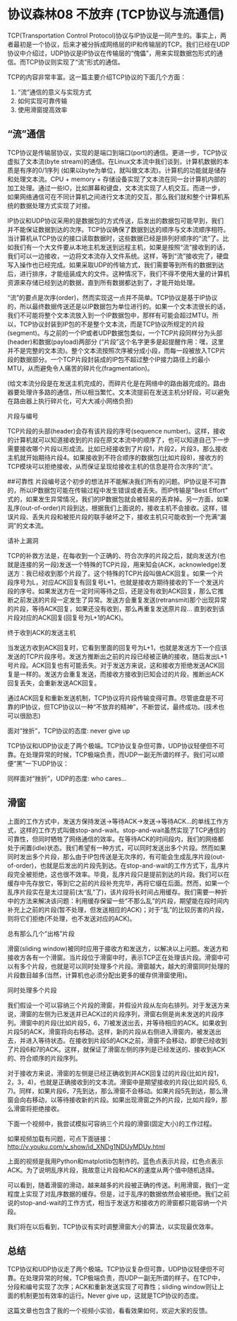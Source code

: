 # 协议森林08 不放弃 (TCP协议与流通信)
 

TCP(Transportation Control Protocol)协议与IP协议是一同产生的。事实上，两者最初是一个协议，后来才被分拆成网络层的IP和传输层的TCP。我们已经在UDP协议中介绍过，UDP协议是IP协议在传输层的“傀儡”，用来实现数据包形式的通信。而TCP协议则实现了“流”形式的通信。

TCP的内容非常丰富。这一篇主要介绍TCP协议的下面几个方面：

1. “流”通信的意义与实现方式
2. 如何实现可靠传输
3. 使用滑窗提高效率
 
## “流”通信
TCP协议是传输层协议，实现的是端口到端口(port)的通信。更进一步，TCP协议虚拟了文本流(byte
stream)的通信。在Linux文本流中我们谈到，计算机数据的本质是有序的0/1序列
(如果以byte为单位，就叫做文本流)。计算机的功能就是储存和处理文本流。CPU + memory +
存储设备实现了文本流在同一台计算机内部的加工处理。通过一些IO，比如屏幕和键盘，文本流实现了人机交互。而进一步，如果网络通信可在不同计算机之间进行文本流的交互，那么我们就和整个计算机系统的数据处理方式实现了对接。

IP协议和UDP协议采用的是数据包的方式传送，后发出的数据包可能早到，我们并不能保证数据到达的次序。TCP协议确保了数据到达的顺序与文本流顺序相符。当计算机从TCP协议的接口读取数据时，这些数据已经是排列好顺序的“流”了。比如我们有一个大文件要从本地主机发送到远程主机，如果是按照“流”接收到的话，我们可以一边接收，一边将文本流存入文件系统。这样，等到“流”接收完了，硬盘写入操作也已经完成。如果采取UDP的传输方式，我们需要等到所有的数据到达后，进行排序，才能组装成大的文件。这种情况下，我们不得不使用大量的计算机资源来存储已经到达的数据，直到所有数据都达到了，才能开始处理。

“流”的要点是次序(order)，然而实现这一点并不简单。TCP协议是基于IP协议的，所以最终数据传送还是以IP数据包为单位进行的。如果一个文本流很长的话，我们不可能将整个文本流放入到一个IP数据包中，那样有可能会超过MTU。所以，TCP协议封装到IP包的不是整个文本流，而是TCP协议所规定的片段(segment)。与之前的一个IP或者UDP数据包类似，一个TCP片段同样分为头部(header)和数据(payload)两部分
(“片段”这个名字更多是起提醒作用：嘿，这里并不是完整的文本流)。整个文本流按照次序被分成小段，而每一段被放入TCP片段的数据部分。一个TCP片段封装成的IP包不超过整个IP接力路径上的最小MTU，从而避免令人痛苦的碎片化(fragmentation)。

(给文本流分段是在发送主机完成的，而碎片化是在网络中的路由器完成的。路由器要处理许多路的通信，所以相当繁忙。文本流提前在发送主机分好段，可以避免在路由器上执行碎片化，可大大减小网络负担)

片段与编号

TCP片段的头部(header)会存有该片段的序号(sequence
number)。这样，接收的计算机就可以知道接收到的片段在原文本流中的顺序了，也可以知道自己下一步需要接收哪个片段以形成流。比如已经接收到了片段1，片段2，片段3，那么接收主机就开始期待片段4。如果接收到不符合顺序的数据包(比如片段8)，接收方的TCP模块可以拒绝接收，从而保证呈现给接收主机的信息是符合次序的“流”。

 
##可靠性
片段编号这个初步的想法并不能解决我们所有的问题。IP协议是不可靠的，所以IP数据包可能在传输过程中发生错误或者丢失。而IP传输是"Best
Effort"
式的，如果发生异常情况，我们的IP数据包就会被轻易的丢弃掉。另一方面，如果乱序(out-of-order)片段到达，根据我们上面说的，接收主机不会接收。这样，错误片段、丢失片段和被拒片段的联手破坏之下，接收主机只可能收到一个充满“漏洞”的文本流。



请补上漏洞

TCP的补救方法是，在每收到一个正确的、符合次序的片段之后，就向发送方(也就是连接的另一段)发送一个特殊的TCP片段，用来知会(ACK，acknowledge)发送方：我已经收到那个片段了。这个特殊的TCP片段叫做ACK回复。如果一个片段序号为L，对应ACK回复有回复号L+1，也就是接收方期待接收的下一个发送片段的序号。如果发送方在一定时间等待之后，还是没有收到ACK回复，那么它推断之前发送的片段一定发生了异常。发送方会重复发送(retransmit)那个出现异常的片段，等待ACK回复，如果还没有收到，那么再重复发送原片段...
直到收到该片段对应的ACK回复(回复号为L+1的ACK)。



终于收到ACK的发送主机

当发送方收到ACK回复时，它看到里面的回复号为L+1，也就是发送方下一个应该发送的TCP片段序号。发送方推断出之前的片段已经被正确的接收，随后发出L+1号片段。ACK回复也有可能丢失。对于发送方来说，这和接收方拒绝发送ACK回复是一样的。发送方会重复发送，而接收方接收到已知会过的片段，推断出ACK回复丢失，会重新发送ACK回复。

通过ACK回复和重新发送机制，TCP协议将片段传输变得可靠。尽管底盘是不可靠的IP协议，但TCP协议以一种“不放弃的精神”，不断尝试，最终成功。(技术也可以很励志)



面对“挫折”，TCP协议的态度: never give up

TCP协议和UDP协议走了两个极端。TCP协议复杂但可靠，UDP协议轻便但不可靠。在处理异常的时候，TCP极端负责，而UDP一副无所谓的样子。我们可以顺便“黑”一下UDP协议：



同样面对“挫折”，UDP的态度: who cares...

 
## 滑窗
上面的工作方式中，发送方保持发送->等待ACK->发送->等待ACK...的单线工作方式，这样的工作方式叫做stop-and-wait。stop-and-wait虽然实现了TCP通信的可靠性，但同时牺牲了网络通信的效率。在等待ACK的时间段内，我们的网络都处于闲置(idle)状态。我们希望有一种方式，可以同时发送出多个片段。然而如果同时发出多个片段，那么由于IP包传送是无次序的，有可能会生成乱序片段(out-of-order)，也就是后发出的片段先到达。在stop-and-wait的工作方式下，乱序片段完全被拒绝，这也很不效率。毕竟，乱序片段只是提前到达的片段。我们可以在缓存中先存放它，等到它之前的片段补充完毕，再将它缀在后面。然而，如果一个乱序片段实在是太过提前(太“乱”了)，该片段将长时间占用缓存。我们需要一种折中的方法来解决该问题：利用缓存保留一些“不那么乱”的片段，期望能在段时间内补充上之前的片段(暂不处理，但发送相应的ACK)；对于“乱”的比较厉害的片段，则将它们拒绝(不处理，也不发送对应的ACK)。



总有那么几个“出格”片段

 

滑窗(sliding
window)被同时应用于接收方和发送方，以解决以上问题。发送方和接收方各有一个滑窗。当片段位于滑窗中时，表示TCP正在处理该片段。滑窗中可以有多个片段，也就是可以同时处理多个片段。滑窗越大，越大的滑窗同时处理的片段数目越多(当然，计算机也必须分配出更多的缓存供滑窗使用)。

 



同时处理多个片段

我们假设一个可以容纳三个片段的滑窗，并假设片段从左向右排列。对于发送方来说，滑窗的左侧为已发送并已ACK过的片段序列，滑窗右侧是尚未发送的片段序列。滑窗中的片段(比如片段5，6，7)被发送出去，并等待相应的ACK。如果收到片段5的ACK，滑窗将向右移动。这样，新的片段从右侧进入滑窗内，被发送出去，并进入等待状态。在接收到片段5的ACK之前，滑窗不会移动，即使已经收到了片段6和7的ACK。这样，就保证了滑窗左侧的序列是已经发送的、接收到ACK的、符合顺序的片段序列。

对于接收方来说，滑窗的左侧是已经正确收到并ACK回复过的片段(比如片段1，2，3，4)，也就是正确接收到的文本流。滑窗中是期望接收的片段(比如片段5,
6,
7)。同样，如果片段6，7先到达，那么滑窗不会移动。如果片段5先到达，那么滑窗会向右移动，以等待接收新的片段。如果出现滑窗之外的片段，比如片段9，那么滑窗将拒绝接收。

下面一个视频中，我尝试模拟可容纳三个片段的滑窗(固定大小)的工作过程。



如果视频加载有问题，可点下面链接： http://v.youku.com/v_show/id_XNDg1NDUyMDUy.html

 

 

上面的视频是我用Python和matplotlib包制作的。蓝色点表示片段，红色点表示ACK。为了说明乱序片段，我故意让片段和ACK的速度从两个值中随机选择。

可以看到，随着滑窗的滑动，越来越多的片段被正确的传送。利用滑窗，我们一定程度上实现了对乱序数据的缓存。但是，过于乱序的数据依然会被拒绝。我们之前说的stop-and-wait的工作方式，相当于发送方和接收方的滑窗都只能容纳一个片段。

我们将在以后看到，TCP协议有实时调整滑窗大小的算法，以实现最优效率。

 

## 总结
TCP协议和UDP协议走了两个极端。TCP协议复杂但可靠，UDP协议轻便但不可靠。在处理异常的时候，TCP极端负责，而UDP一副无所谓的样子。在TCP中，分段和编号实现了次序；ACK和重新发送实现了可靠性；sliding
window则让上面的机制更加有效率的运行。Never give up，这就是TCP协议的态度。

这篇文章也包含了我的一个视频小实验，看看效果如何，欢迎大家的反馈。
